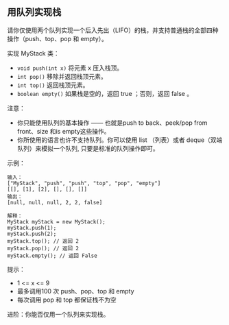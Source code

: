 ## 用队列实现栈

请你仅使用两个队列实现一个后入先出（LIFO）的栈，并支持普通栈的全部四种操作（push、top、pop 和 empty）。

实现 MyStack 类：

* `void push(int x)` 将元素 x 压入栈顶。
* `int pop()` 移除并返回栈顶元素。
* `int top()` 返回栈顶元素。
* `boolean empty()` 如果栈是空的，返回 true ；否则，返回 false 。


注意：

* 你只能使用队列的基本操作 —— 也就是push to back、peek/pop from front、size 和is empty这些操作。
* 你所使用的语言也许不支持队列。你可以使用 list （列表）或者 deque（双端队列）来模拟一个队列, 只要是标准的队列操作即可。


示例：

```
输入：
["MyStack", "push", "push", "top", "pop", "empty"]
[[], [1], [2], [], [], []]
输出：
[null, null, null, 2, 2, false]

解释：
MyStack myStack = new MyStack();
myStack.push(1);
myStack.push(2);
myStack.top(); // 返回 2
myStack.pop(); // 返回 2
myStack.empty(); // 返回 False
```

提示：

* 1 <= x <= 9
* 最多调用100 次 push、pop、top 和 empty
* 每次调用 pop 和 top 都保证栈不为空


进阶：你能否仅用一个队列来实现栈。